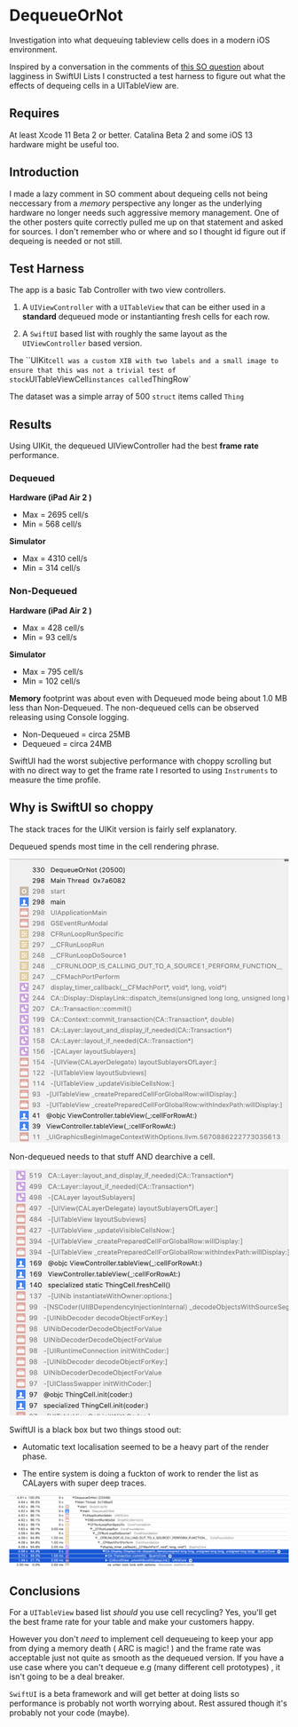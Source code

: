 # DequeueOrNot

Investigation into what dequeuing tableview cells does in a modern iOS environment. 

Inspired by a conversation in the comments of [this SO question](https://stackoverflow.com/questions/56525434/list-view-really-slow-and-laggy?noredirect=1#comment99991829_56525434) about lagginess in SwiftUI Lists I constructed a test harness to figure out what the effects of dequeing cells in a UITableView are.


## Requires

At least Xcode 11 Beta 2 or better. Catalina Beta 2 and some iOS 13 hardware might be useful too. 


## Introduction

I made a lazy comment in SO comment about dequeing cells not being neccessary from a *memory* perspective any longer as the underlying hardware no longer needs such aggressive memory management. One of the other posters quite correctly pulled me up on that statement and asked for sources. I don't remember who or where and so I thought id figure out if dequeing is needed or not still.

## Test Harness 

The app is a basic Tab Controller with two view controllers. 

1. A `UIViewController` with a `UITableView` that can be either used in a **standard** dequeued mode or instantianting fresh cells for each row. 

2. A `SwiftUI` based list with roughly the same layout as the `UIViewController` based version.

The ``UIKit` cell was a custom XIB with two labels and a small image to ensure that this was not a trivial test of stock `UITableViewCell` instances called `ThingRow`

The dataset was a simple array of 500 `struct` items called `Thing` 


## Results 

Using UIKit, the dequeued UIViewController had the best **frame rate** performance. 

### Dequeued 

**Hardware (iPad Air 2 )**

- Max = 2695 cell/s
- Min = 568 cell/s

**Simulator** 

- Max = 4310 cell/s
- Min = 314 cell/s

### Non-Dequeued

**Hardware (iPad Air 2 )**

- Max = 428 cell/s
- Min = 93 cell/s

**Simulator**

- Max = 795 cell/s
- Min = 102 cell/s

**Memory** footprint was about even with Dequeued mode being about 1.0 MB less than Non-Dequeued. The non-dequeued cells can be observed releasing using Console logging. 

- Non-Dequeued = circa 25MB 
- Dequeued = circa 24MB

SwiftUI had the worst subjective performance with choppy scrolling  but with no direct way to get the frame rate I resorted to using `Instruments` to measure the time profile. 

## Why is SwiftUI so choppy

The stack traces for the UIKit version is fairly self explanatory. 

Dequeued spends most time in the cell rendering phrase.

![](image/dequeued_trace.png)

Non-dequeued needs to that stuff AND dearchive a cell. 

![](image/non_dequeued_trace.png)

SwiftUI is a black box but two things stood out:

- Automatic text localisation seemed to be a heavy part of the render phase.

- The entire system is doing a fuckton of work to render the list as CALayers with super deep traces.

![](image/SwiftUI_trace.png)




## Conclusions 

For a `UITableView` based list *should* you use cell recycling? Yes, you'll get the best frame rate for your table and make your customers happy.

However you don't *need* to implement cell dequeueing to keep your app from dying a memory death ( ARC is magic! ) and the frame rate was acceptable just not quite as smooth as the dequeued version. If you have a use case where you can't dequeue e.g (many different cell prototypes) , it isn't going to be a deal breaker. 

`SwiftUI` is a beta framework and will get better at doing lists so performance is probably not worth worrying about. Rest assured though it's probably not your code (maybe). 





